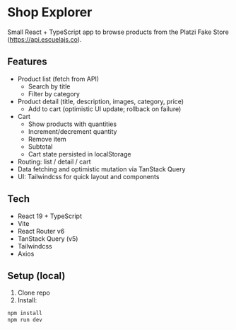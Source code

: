 # Shop Explorer

Small React + TypeScript app to browse products from the Platzi Fake Store (https://api.escuelajs.co).

## Features
- Product list (fetch from API)
  - Search by title
  - Filter by category
- Product detail (title, description, images, category, price)
  - Add to cart (optimistic UI update; rollback on failure)
- Cart
  - Show products with quantities
  - Increment/decrement quantity
  - Remove item
  - Subtotal
  - Cart state persisted in localStorage
- Routing: list / detail / cart
- Data fetching and optimistic mutation via TanStack Query
- UI: Tailwindcss for quick layout and components

## Tech
- React 19 + TypeScript
- Vite
- React Router v6
- TanStack Query (v5)
- Tailwindcss
- Axios

## Setup (local)
1. Clone repo
2. Install:
```bash
npm install
npm run dev